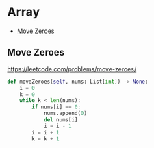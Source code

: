 # Array

+ [Move Zeroes](#move-zeroes)

[comment]: <> (Stop)

## Move Zeroes

https://leetcode.com/problems/move-zeroes/

```python
def moveZeroes(self, nums: List[int]) -> None:
    i = 0
    k = 0
    while k < len(nums):
        if nums[i] == 0:
            nums.append(0)
            del nums[i]
            i = i - 1
        i = i + 1
        k = k + 1
```